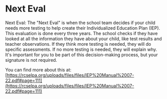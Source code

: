 # Next Eval
Next Eval: The "Next Eval" is when the school team decides if your child needs more testing to help create their Individualized Education Plan (IEP). This evaluation is done every three years. The school checks if they have looked at all the information they have about your child, like test results and teacher observations. If they think more testing is needed, they will do specific assessments. If no more testing is needed, they will explain why. It's important for you to be part of this decision-making process, but your signature is not required.

You can find more about this at: [https://rcselpa.org/uploads/files/files/IEP%20Manual%2007-22.pdf#page=111](https://rcselpa.org/uploads/files/files/IEP%20Manual%2007-22.pdf#page=111)
